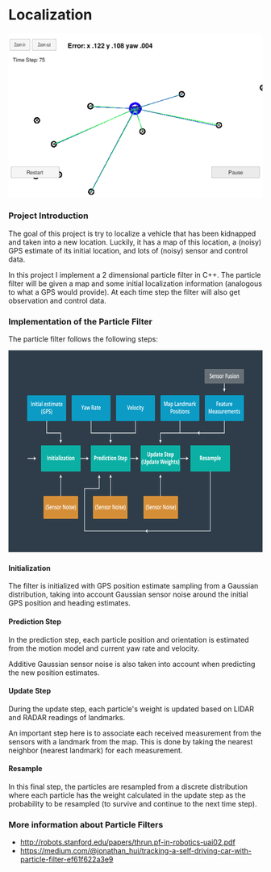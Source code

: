 # Localization

<img src="./readme_imgs/sim.png" >

### Project Introduction
The goal of this project is try to localize a vehicle that has been kidnapped and taken into a new location. Luckily, it has a map of this location, a (noisy) GPS estimate of its initial location, and lots of (noisy) sensor and control data.

In this project I implement a 2 dimensional particle filter in C++. The particle filter will be given a map and some initial localization information (analogous to what a GPS would provide). At each time step the filter will also get observation and control data.

### Implementation of the Particle Filter

The particle filter follows the following steps:

<img src="./readme_imgs/steps.png" height=400 >

#### Initialization

The filter is initialized with GPS position estimate sampling from a Gaussian distribution, taking into account Gaussian sensor noise around the initial GPS position and heading estimates.

#### Prediction Step

In the prediction step, each particle position and orientation is estimated from the motion model and current yaw rate and velocity.

Additive Gaussian sensor noise is also taken into account when predicting the new position estimates.

#### Update Step

During the update step, each particle's weight is updated based on LIDAR and RADAR readings of landmarks.

An important step here is to associate each received measurement from the sensors with a landmark from the map. This is done by taking the nearest neighbor (nearest landmark) for each measurement.

#### Resample

In this final step, the particles are resampled from a discrete distribution where each particle has the weight calculated in the update step as the probability to be resampled (to survive and continue to the next time step).

### More information about Particle Filters

* http://robots.stanford.edu/papers/thrun.pf-in-robotics-uai02.pdf
* https://medium.com/@jonathan_hui/tracking-a-self-driving-car-with-particle-filter-ef61f622a3e9

